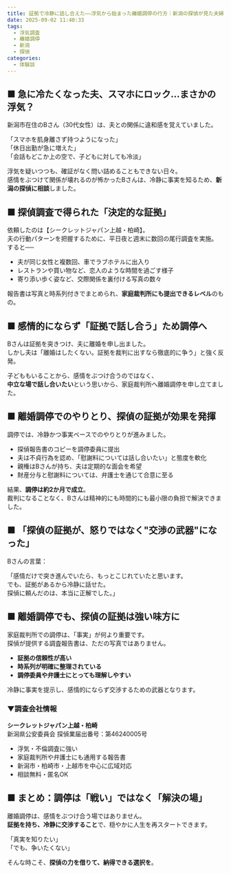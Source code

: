 ```yaml
---
title: 証拠で冷静に話し合えた——浮気から始まった離婚調停の行方｜新潟の探偵が見た夫婦の選択
date: 2025-09-02 11:40:33
tags:
  - 浮気調査
  - 離婚調停
  - 新潟
  - 探偵
categories:
  - 体験談
---
```


## **■ 急に冷たくなった夫、スマホにロック…まさかの浮気？**

新潟市在住のBさん（30代女性）は、夫との関係に違和感を覚えていました。

「スマホを肌身離さず持つようになった」  
「休日出勤が急に増えた」  
「会話もどこか上の空で、子どもに対しても冷淡」

浮気を疑いつつも、確証がなく問い詰めることもできない日々。  
感情をぶつけて関係が壊れるのが怖かったBさんは、冷静に事実を知るため、**新潟の探偵に相談**しました。

<!-- more -->

## **■ 探偵調査で得られた「決定的な証拠」**

依頼したのは【シークレットジャパン上越・柏崎】。  
夫の行動パターンを把握するために、平日夜と週末に数回の尾行調査を実施。  
すると──

* 夫が同じ女性と複数回、車でラブホテルに出入り
* レストランや買い物など、恋人のような時間を過ごす様子
* 寄り添い歩く姿など、交際関係を裏付ける写真の数々

報告書は写真と時系列付きでまとめられ、**家庭裁判所にも提出できるレベル**のもの。

## **■ 感情的にならず「証拠で話し合う」ため調停へ**

Bさんは証拠を突きつけ、夫に離婚を申し出ました。  
しかし夫は「離婚はしたくない。証拠を裁判に出すなら徹底的に争う」と強く反発。

子どももいることから、感情をぶつけ合うのではなく、  
**中立な場で話し合いたい**という思いから、家庭裁判所へ離婚調停を申し立てました。

## **■ 離婚調停でのやりとり、探偵の証拠が効果を発揮**

調停では、冷静かつ事実ベースでのやりとりが進みました。

* 探偵報告書のコピーを調停委員に提出
* 夫は不貞行為を認め、「慰謝料については話し合いたい」と態度を軟化
* 親権はBさんが持ち、夫は定期的な面会を希望
* 財産分与と慰謝料については、弁護士を通じて合意に至る

結果、**調停は約2か月で成立**。  
裁判になることなく、Bさんは精神的にも時間的にも最小限の負担で解決できました。

## **■ 「探偵の証拠が、怒りではなく"交渉の武器"になった」**

Bさんの言葉：

「感情だけで突き進んでいたら、もっとこじれていたと思います。  
でも、証拠があるから冷静に話せた。  
探偵に頼んだのは、本当に正解でした。」

## **■ 離婚調停でも、探偵の証拠は強い味方に**

家庭裁判所での調停は、「事実」が何より重要です。  
探偵が提供する調査報告書は、ただの写真ではありません。

* **証拠の信頼性が高い**
* **時系列が明確に整理されている**
* **調停委員や弁護士にとっても理解しやすい**

冷静に事実を提示し、感情的にならず交渉するための武器となります。

### **▼調査会社情報**

**シークレットジャパン上越・柏崎**  
新潟県公安委員会 探偵業届出番号：第46240005号

* 浮気・不倫調査に強い
* 家庭裁判所や弁護士にも通用する報告書
* 新潟市・柏崎市・上越市を中心に広域対応
* 相談無料・匿名OK

## **■ まとめ：調停は「戦い」ではなく「解決の場」**

離婚調停は、感情をぶつけ合う場ではありません。  
**証拠を持ち、冷静に交渉すること**で、穏やかに人生を再スタートできます。

「真実を知りたい」  
「でも、争いたくない」

そんな時こそ、**探偵の力を借りて、納得できる選択を**。